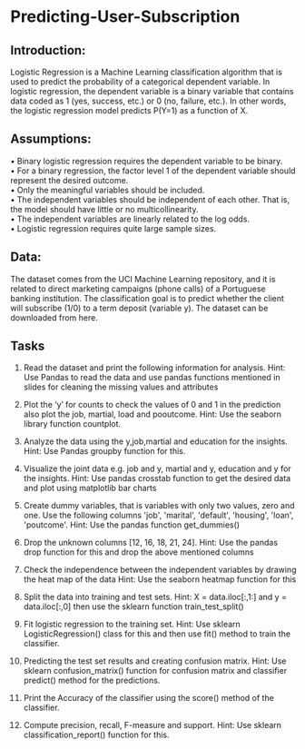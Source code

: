 # Predicting-User-Subscription

## Introduction:
Logistic Regression is a Machine Learning classification algorithm that is used to predict the
probability of a categorical dependent variable. In logistic regression, the dependent variable is
a binary variable that contains data coded as 1 (yes, success, etc.) or 0 (no, failure, etc.). In other
words, the logistic regression model predicts P(Y=1) as a function of X.

## Assumptions:
• Binary logistic regression requires the dependent variable to be binary.<br/>
• For a binary regression, the factor level 1 of the dependent variable should represent the
desired outcome.<br/>
• Only the meaningful variables should be included.<br/>
• The independent variables should be independent of each other. That is, the model
should have little or no multicollinearity.<br/>
• The independent variables are linearly related to the log odds.<br/>
• Logistic regression requires quite large sample sizes.<br/>

## Data:
The dataset comes from the UCI Machine Learning repository, and it is related to direct marketing
campaigns (phone calls) of a Portuguese banking institution. The classification goal is to predict
whether the client will subscribe (1/0) to a term deposit (variable y). The dataset can be
downloaded from here.

## Tasks
1. Read the dataset and print the following information for analysis.
Hint: Use Pandas to read the data and use pandas functions mentioned in slides for cleaning the missing
values and attributes

2. Plot the ‘y’ for counts to check the values of 0 and 1 in the prediction also plot the job, martial,
load and pooutcome.
Hint: Use the seaborn library function countplot.

3. Analyze the data using the y,job,martial and education for the insights.
Hint: Use Pandas groupby function for this.

4. Visualize the joint data e.g. job and y, martial and y, education and y for the insights.
Hint: Use pandas crosstab function to get the desired data and plot using matplotlib bar charts

5. Create dummy variables, that is variables with only two values, zero and one. Use the following
columns 'job', 'marital', 'default', 'housing', 'loan', 'poutcome'.
Hint: Use the pandas function get_dummies()

6. Drop the unknown columns [12, 16, 18, 21, 24].
Hint: Use the pandas drop function for this and drop the above mentioned columns

7. Check the independence between the independent variables by drawing the heat map of the
data
Hint: Use the seaborn heatmap function for this

8. Split the data into training and test sets.
Hint: X = data.iloc[:,1:] and y = data.iloc[:,0] then use the sklearn function train_test_split()

9. Fit logistic regression to the training set.
Hint: Use sklearn LogisticRegression() class for this and then use fit() method to train the
classifier.

10. Predicting the test set results and creating confusion matrix.
Hint: Use sklearn confusion_matrix() function for confusion matrix and classifier predict()
method for the predictions.

11. Print the Accuracy of the classifier using the score() method of the classifier.

12. Compute precision, recall, F-measure and support.
Hint: Use sklearn classification_report() function for this.
